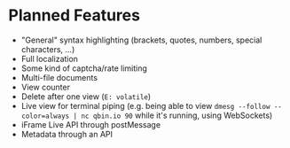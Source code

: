 # Planned Features
- "General" syntax highlighting (brackets, quotes, numbers, special characters, ...)
- Full localization
- Some kind of captcha/rate limiting
- Multi-file documents
- View counter
- Delete after one view (`E: volatile`)
- Live view for terminal piping (e.g. being able to view `dmesg --follow --color=always | nc qbin.io 90` while it's running, using WebSockets)
- iFrame Live API through postMessage
- Metadata through an API
